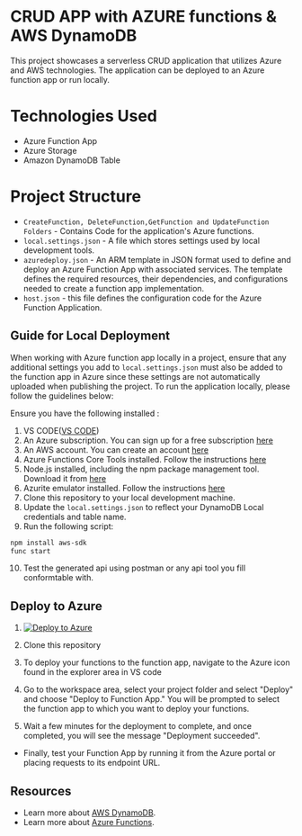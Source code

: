 # CRUD APP with AZURE functions & AWS DynamoDB
This project showcases a serverless CRUD application that utilizes Azure and AWS technologies. The application can be deployed to an Azure function app or run locally.

# Technologies Used
* Azure Function App
* Azure Storage
* Amazon DynamoDB Table

# Project Structure
- `CreateFunction, DeleteFunction,GetFunction and UpdateFunction Folders` - Contains Code for the application's Azure functions.
- `local.settings.json` - A file which stores settings used by local development tools.
- `azuredeploy.json` - An ARM template in JSON format used to define and deploy an Azure Function App with associated services. The template defines the required resources, their dependencies, and configurations needed to create a function app implementation.
- `host.json` - this file defines the configuration code for the Azure Function Application.

## Guide for Local Deployment
When working with Azure function app locally in a project, ensure that any additional settings you add to `local.settings.json` must also be added to the function app in Azure since these settings are not automatically uploaded when publishing the project.
To run the application locally, please follow the guidelines below:

Ensure you have the following installed :
1. VS CODE([VS CODE](https://code.visualstudio.com/))
2. An Azure subscription. You can sign up for a free subscription [here](https://azure.microsoft.com/en-us/free/)
3. An AWS account. You can create an account [here](https://aws.amazon.com/resources/create-account/)
4. Azure Functions Core Tools installed. Follow the instructions [here](https://learn.microsoft.com/en-us/azure/azure-functions/functions-run-local?tabs=v4%2Cmacos%2Ccsharp%2Cportal%2Cbash#install-the-azure-functions-core-tools)
5. Node.js installed, including the npm package management tool. Download it from [here](https://nodejs.org/en/)
6. Azurite emulator installed. Follow the instructions [here](https://learn.microsoft.com/en-us/azure/storage/common/storage-use-azurite)
7. Clone this repository to your local development machine.
8. Update the `local.settings.json` to reflect your DynamoDB Local credentials and table name.
9. Run the following script:
```bash
npm install aws-sdk
func start
```
10. Test the generated api using postman or any api tool you fill conformtable with.

## Deploy to Azure
1. [![Deploy to Azure](https://aka.ms/deploytoazurebutton)](https://portal.azure.com/#create/Microsoft.Template/uri/https%3A%2F%2Fraw.githubusercontent.com%2Fios-x%2Ftestappdeploy%2Fmain%2Fazuredeploy.json)
2. Clone this repository 
3. To deploy your functions to the function app, navigate to the Azure icon found in the explorer area in VS code
4. Go to the workspace area, select your project folder and select "Deploy" and choose "Deploy to Function App." You will be prompted to select the function app to which you want to deploy your functions.

5. Wait a few minutes for the deployment to complete, and once completed, you will see the message "Deployment succeeded".

* Finally, test your Function App by running it from the Azure portal or placing requests to its endpoint URL.

## Resources

* Learn more about [AWS DynamoDB](https://docs.aws.amazon.com/amazondynamodb/latest/developerguide/Introduction.html).
* Learn more about [Azure Functions](https://learn.microsoft.com/en-us/azure/azure-functions/).
